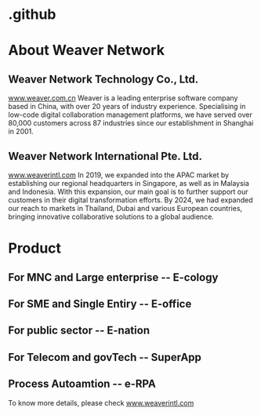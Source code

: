 # .github

# About Weaver Network

## Weaver Network Technology Co., Ltd.
www.weaver.com.cn 
Weaver is a leading enterprise software company based in China, with over 20 years of industry experience. Specialising in low-code digital collaboration management platforms, we have served over 80,000 customers across 87 industries since our establishment in Shanghai in 2001.

## Weaver Network International Pte. Ltd.
www.weaverintl.com 
In 2019, we expanded into the APAC market by establishing our regional headquarters in Singapore, as well as in Malaysia and Indonesia. With this expansion, our main goal is to further support our customers in their digital transformation efforts.
By 2024, we had expanded our reach to markets in Thailand, Dubai and various European countries, bringing innovative collaborative solutions to a global audience.

# Product
## For MNC and Large enterprise -- E-cology
## For SME and Single Entiry -- E-office
## For public sector -- E-nation
## For Telecom and govTech -- SuperApp
## Process Autoamtion -- e-RPA

To know more details, please check www.weaverintl.com
